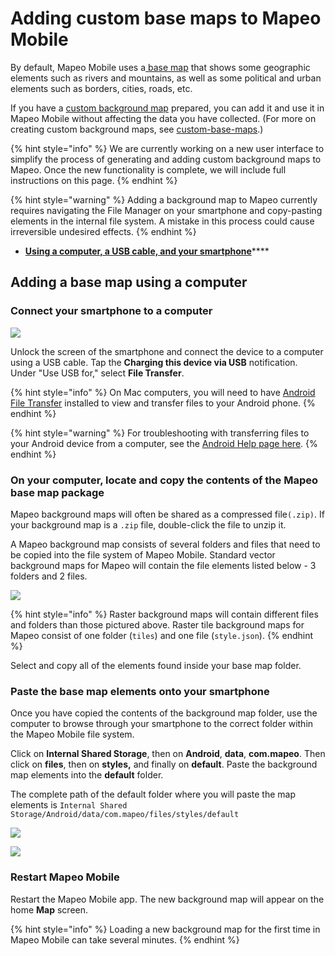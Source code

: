 # Adding custom base maps to Mapeo Mobile

By default, Mapeo Mobile uses a[ base map](../will-mapeo-work-out-of-the-box-for-me/default-base-map.md) that shows some geographic elements such as rivers and mountains, as well as some political and urban elements such as borders, cities, roads, etc.&#x20;

If you have a [custom background map](../customization-options/custom-base-maps/) prepared, you can add it and use it in Mapeo Mobile without affecting the data you have collected. (For more on creating custom background maps, see [custom-base-maps](../customization-options/custom-base-maps/ "mention").)

{% hint style="info" %}
We are currently working on a new user interface to simplify the process of generating and adding custom background maps to Mapeo. Once the new functionality is complete, we will include full instructions on this page.
{% endhint %}

{% hint style="warning" %}
Adding a background map to Mapeo currently requires navigating the File Manager on your smartphone and copy-pasting elements in the internal file system. A mistake in this process could cause irreversible undesired effects.
{% endhint %}

* ****<img src="../../.gitbook/assets/laptop_icon.png" alt="" data-size="line" />****<img src="../../.gitbook/assets/USB_cable.png" alt="" data-size="line" />****<img src="../../.gitbook/assets/Smartphone_icon.png" alt="" data-size="line" />****[**Using a computer, a USB cable, and your smartphone**](adding-custom-base-maps-to-mapeo-mobile.md#adding-a-background-map-using-a-computer)****

## Adding a base map using a computer

### Connect your smartphone to a computer

![](../../.gitbook/assets/image.png)

Unlock the screen of the smartphone and connect the device to a computer using a USB cable. Tap the **Charging this device via USB** notification. Under "Use USB for," select **File Transfer**.

{% hint style="info" %}
On Mac computers, you will need to have [Android File Transfer](https://www.android.com/filetransfer/) installed to view and transfer files to your Android phone.
{% endhint %}

{% hint style="warning" %}
For troubleshooting with transferring files to your Android device from a computer, see the [Android Help page here](https://support.google.com/android/answer/9064445?hl=en#zippy=%2Cwindows-computer%2Cmac-computer%2Cchromebook).
{% endhint %}

### On your computer, locate and copy the contents of the Mapeo base map package

Mapeo background maps will often be shared as a compressed file`(.zip)`. If your background map is a `.zip` file, double-click the file to unzip it.

A Mapeo background map consists of several folders and files that need to be copied into the file system of Mapeo Mobile. Standard vector background maps for Mapeo will contain the file elements listed below - 3 folders and 2 files.

![](../../.gitbook/assets/Vector\_base\_map\_files.jpg)

{% hint style="info" %}
Raster background maps will contain different files and folders than those pictured above. Raster tile background maps for Mapeo consist of one folder (`tiles`) and one file (`style.json`).
{% endhint %}

Select and copy all of the elements found inside your base map folder.

### Paste the base map elements onto your smartphone

Once you have copied the contents of the background map folder, use the computer to browse through your smartphone to the correct folder within the Mapeo Mobile file system.&#x20;

Click on **Internal Shared Storage**, then on **Android**, **data**, **com.mapeo**. Then click on **files**, then on **styles,** and finally on **default**. Paste the background map elements into the **default** folder.&#x20;

The complete path of the default folder where you will paste the map elements is `Internal Shared Storage/Android/data/com.mapeo/files/styles/default`

![](../../.gitbook/assets/Mm\_Add\_base\_map\_via\_computer\_part1.jpg)

![](../../.gitbook/assets/Mm\_Add\_base\_map\_via\_computer\_part2.jpg)

### Restart Mapeo Mobile

Restart the Mapeo Mobile app. The new background map will appear on the home **Map** screen.&#x20;

{% hint style="info" %}
Loading a new background map for the first time in Mapeo Mobile can take <img src="../../.gitbook/assets/watch_time.png" alt="" data-size="line" />several minutes.
{% endhint %}
